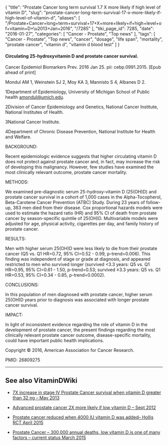 {
    "title": "Prostate Cancer long term survival 1.7 X more likely if high level of vitamin D",
    "slug": "prostate-cancer-long-term-survival-17-x-more-likely-if-high-level-of-vitamin-d",
    "aliases": [
        "/Prostate+Cancer+long+term+survival+17+X+more+likely+if+high+level+of+vitamin+D+\u2013+Jan+2016",
        "/7285"
    ],
    "tiki_page_id": 7285,
    "date": "2016-01-27",
    "categories": [
        "Cancer - Prostate",
        "Top news"
    ],
    "tags": [
        "Cancer - Prostate",
        "Top news",
        "cancer",
        "dosage",
        "life span",
        "mortality",
        "prostate cancer",
        "vitamin d",
        "vitamin d blood test"
    ]
}


#### Circulating 25-hydroxyvitamin D and prostate cancer survival.

Cancer Epidemiol Biomarkers Prev. 2016 Jan 25. pii: cebp.0991.2015. <span>[Epub ahead of print]</span>

Mondul AM 1, Weinstein SJ 2, Moy KA 3, Mannisto S 4, Albanes D 2.

1Department of Epidemiology, University of Michigan School of Public health amondul@umich.edu.

2Division of Cancer Epidemiology and Genetics, National Cancer Institute, National Institutes of Health.

3National Cancer Institute.

4Department of Chronic Disease Prevention, National Institute for Health and Welfare.

BACKGROUND:

Recent epidemiologic evidence suggests that higher circulating vitamin D does not protect against prostate cancer and, in fact, may increase the risk of developing this malignancy. However, few studies have examined the most clinically relevant outcome, prostate cancer mortality.

METHODS:

We examined pre-diagnostic serum 25-hydroxy-vitamin D (25(OH)D) and prostate cancer survival in a cohort of 1,000 cases in the Alpha-Tocopherol, Beta-Carotene Cancer Prevention (ATBC) Study. During 23 years of follow-up, 363 men died from their disease. Cox proportional hazards models were used to estimate the hazard ratio (HR) and 95% CI of death from prostate cancer by season-specific quintile of 25(OH)D. Multivariable models were adjusted for age, physical activity, cigarettes per day, and family history of prostate cancer.

RESULTS:

Men with higher serum 25(OH)D were less likely to die from their prostate cancer (Q5 vs. Q1 HR=0.72, 95% CI=0.52 - 0.99, p-trend=0.006). This finding was independent of stage or grade at diagnosis, and appeared restricted to men who survived longer (survived <3.3 years: Q5 vs. Q1 HR=0.95, 95% CI=0.61 - 1.50, p-trend=0.53; survived ≥3.3 years: Q5 vs. Q1 HR=0.53, 95% CI=0.34 - 0.85, p-trend=0.0002).

CONCLUSIONS:

In this population of men diagnosed with prostate cancer, higher serum 25(OH)D years prior to diagnosis was associated with longer prostate cancer survival.

IMPACT:

In light of inconsistent evidence regarding the role of vitamin D in the development of prostate cancer, the present findings regarding the most clinically relevant prostate cancer outcome, disease-specific mortality, could have important public health implications.

Copyright © 2016, American Association for Cancer Research.

PMID: 26809275

---

## See also VitaminDWiki

* [7X increase in stage IV Prostate Cancer survival when vitamin D greater than 32 ng – May 2013](/posts/7x-increase-in-stage-iv-prostate-cancer-survival-when-vitamin-d-greater-than-32-ng)

* [Advanced prostate cancer 2X more likely if low vitamin D – Sept 2012](/posts/advanced-prostate-cancer-2x-more-likely-if-low-vitamin-d)

* [Prostate cancer reduced when 4000 IU vitamin D was added– Hollis RCT April 2015](/posts/prostate-cancer-reduced-when-4000-iu-vitamin-d-was-added-hollis-rct)

* [Prostate Cancer – 300,000 annual deaths, low vitamin D is one of many factors – current status March 2015](/posts/prostate-cancer-300000-annual-deaths-low-vitamin-d-is-one-of-many-factors-current-status)
